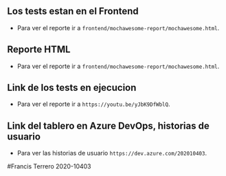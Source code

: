 ## Los tests estan en el Frontend
- Para ver el reporte ir a `frontend/mochawesome-report/mochawesome.html`.

## Reporte HTML
- Para ver el reporte ir a `frontend/mochawesome-report/mochawesome.html`.

## Link de los tests en ejecucion
- Para ver el reporte ir a `https://youtu.be/yJbK9DfWblQ`.

## Link del tablero en Azure DevOps, historias de usuario
- Para ver las historias de usuario `https://dev.azure.com/202010403`.


#Francis Terrero 2020-10403
